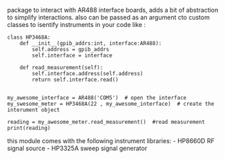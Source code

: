 
package to interact with AR488 interface boards, adds a bit of abstraction to simplify interactions. also can be passed as an argument cto custom classes to isentify instruments in your code like :

    class HP3468A:
        def __init__(gpib_addrs:int, interface:AR488):
            self.address = gpib_addrs
            self.interface = interface

        def read_measurement(self):
            self.interface.address(self.address)
            return self.interface.read()


    my_awesome_interface = AR488('COM5')  # open the interface
    my_swesome_meter = HP3468A(22 , my_awesome_interface)  # create the interument object

    reading = my_awesome_meter.read_measurement()  #read measurement
    print(reading)

this module comes with the following instrument libraries:
    - HP8660D RF signal source
    - HP3325A sweep signal generator
    